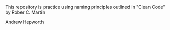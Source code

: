 This repository is practice using naming principles outlined in "Clean Code" by Rober C. Martin

Andrew Hepworth

